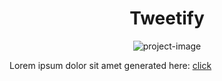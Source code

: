 <h1 align="center" id="title">Tweetify</h1>

<p align="center"><img src="https://socialify.git.ci/mhmadamrii/tweetify/image?description=1&amp;descriptionEditable=A%20minimalist%20twitter%20clone%20app&amp;font=Source%20Code%20Pro&amp;forks=1&amp;issues=1&amp;language=1&amp;name=1&amp;owner=1&amp;pattern=Circuit%20Board&amp;pulls=1&amp;stargazers=1&amp;theme=Dark" alt="project-image"></p>

<p id="description">Lorem ipsum dolor sit amet
generated here: 
<a href="https://readme-gen.vercel.app/app">click</a>
</p>

